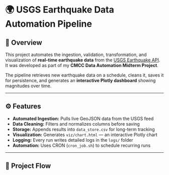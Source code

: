 # 🌍 USGS Earthquake Data Automation Pipeline

## 📘 Overview
This project automates the ingestion, validation, transformation, and visualization of **real-time earthquake data** from the [USGS Earthquake API](https://earthquake.usgs.gov/earthquakes/feed/v1.0/geojson.php).  
It was developed as part of my **CMCC Data Automation Midterm Project**.

The pipeline retrieves new earthquake data on a schedule, cleans it, saves it for persistence, and generates an **interactive Plotly dashboard** showing magnitudes over time.

---

## ⚙️ Features
- **Automated Ingestion:** Pulls live GeoJSON data from the USGS feed  
- **Data Cleaning:** Filters and normalizes columns before saving  
- **Storage:** Appends results into `data_store.csv` for long-term tracking  
- **Visualization:** Generates `viz/chart.html` — an interactive Plotly chart  
- **Logging:** Every run writes detailed logs in the `logs/` folder  
- **Automation:** Uses CRON (`cron_job.sh`) to schedule recurring runs

---

## 🧠 Project Flow
